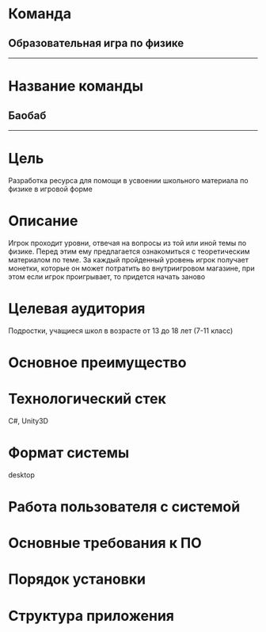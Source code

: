 # Команда
## Образовательная игра по физике

---

# Название команды
## Баобаб

---

# Цель 
Разработка ресурса для помощи в усвоении школьного материала по физике в игровой форме

# Описание
Игрок проходит уровни, отвечая на вопросы из той или иной темы по физике. Перед этим ему предлагается ознакомиться с теоретическим материалом по теме.
За каждый пройденный уровень игрок получает монетки, которые он может потратить во внутриигровом магазине, при этом если игрок проигрывает, то придется начать заново
# Целевая аудитория
Подростки, учащиеся школ в возрасте от 13 до 18 лет (7-11 класс)

# Основное преимущество

# Технологический стек
C#, Unity3D
# Формат системы
desktop
# Работа пользователя с системой

# Основные требования к ПО

# Порядок установки

# Структура приложения

